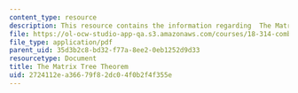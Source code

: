 ```yaml
---
content_type: resource
description: This resource contains the information regarding  The Matrix Tree Theorem.
file: https://ol-ocw-studio-app-qa.s3.amazonaws.com/courses/18-314-combinatorial-analysis-fall-2014/2724112ea36679f82dc04f0b2f4f355e_MIT18_314F14_mt.pdf
file_type: application/pdf
parent_uid: 35d3b2c8-bd32-f77a-8ee2-0eb1252d9d33
resourcetype: Document
title: The Matrix Tree Theorem
uid: 2724112e-a366-79f8-2dc0-4f0b2f4f355e
---
```

